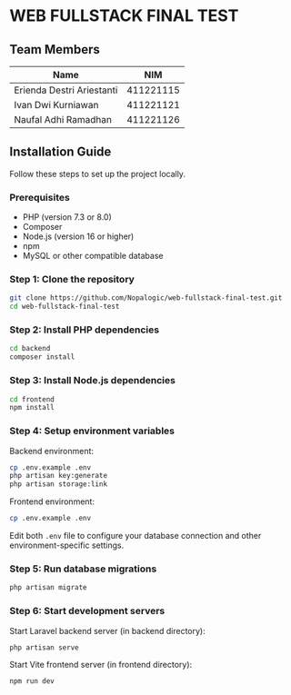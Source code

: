 # WEB FULLSTACK FINAL TEST

## Team Members

|Name|NIM|
|---|---|
|Erienda Destri Ariestanti|411221115
|Ivan Dwi Kurniawan|411221121
|Naufal Adhi Ramadhan|411221126

## Installation Guide

Follow these steps to set up the project locally.

### Prerequisites
- PHP (version 7.3 or 8.0)
- Composer
- Node.js (version 16 or higher)
- npm
- MySQL or other compatible database

### Step 1: Clone the repository

```bash
git clone https://github.com/Nopalogic/web-fullstack-final-test.git
cd web-fullstack-final-test
```

### Step 2: Install PHP dependencies

```bash
cd backend
composer install
```

### Step 3: Install Node.js dependencies

```bash
cd frontend
npm install
```

### Step 4: Setup environment variables

Backend environment:

```bash
cp .env.example .env
php artisan key:generate
php artisan storage:link
```

Frontend environment:

```bash
cp .env.example .env
```

Edit both `.env` file to configure your database connection and other environment-specific settings.

### Step 5: Run database migrations

```bash
php artisan migrate
```

### Step 6: Start development servers

Start Laravel backend server (in backend directory):

```bash
php artisan serve
```

Start Vite frontend server (in frontend directory):

```bash
npm run dev
```
